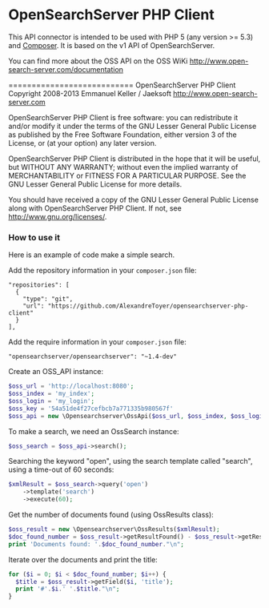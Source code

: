 OpenSearchServer PHP Client
===========================

This API connector is intended to be used with PHP 5 (any version >= 5.3) and [Composer](http://getcomposer.org/).
It is based on the v1 API of OpenSearchServer.

You can find more about the OSS API on the OSS WiKi
http://www.open-search-server.com/documentation

===========================
OpenSearchServer PHP Client
Copyright 2008-2013 Emmanuel Keller / Jaeksoft
http://www.open-search-server.com

OpenSearchServer PHP Client is free software: you can redistribute it and/or
modify it under the terms of the GNU Lesser General Public License as published by
the Free Software Foundation, either version 3 of the License, or
(at your option) any later version.
 
OpenSearchServer PHP Client is distributed in the hope that it will be useful,
but WITHOUT ANY WARRANTY; without even the implied warranty of
MERCHANTABILITY or FITNESS FOR A PARTICULAR PURPOSE.  See the
GNU Lesser General Public License for more details.
 
You should have received a copy of the GNU Lesser General Public License
along with OpenSearchServer PHP Client.
If not, see <http://www.gnu.org/licenses/>.

### How to use it

Here is an example of code make a simple search.

Add the repository information in your `composer.json` file:
``` 
"repositories": [
  {
    "type": "git",
    "url": "https://github.com/AlexandreToyer/opensearchserver-php-client"
  }
],
```

Add the require information in your `composer.json` file:
```
"opensearchserver/opensearchserver": "~1.4-dev"
``` 

Create an OSS_API instance:
```php
$oss_url = 'http://localhost:8080';
$oss_index = 'my_index';
$oss_login = 'my_login';
$oss_key = '54a51de4f27cefbcb7a771335b980567f'
$oss_api = new \Opensearchserver\OssApi($oss_url, $oss_index, $oss_login, $oss_key);
```

To make a search, we need an OssSearch instance:
```php
$oss_search = $oss_api->search();
```

Searching the keyword "open", using the search template called "search", using a time-out of 60 seconds:
```php
$xmlResult = $oss_search->query('open')
    ->template('search')
    ->execute(60);
```

Get the number of documents found (using OssResults class):
```php
$oss_result = new \Opensearchserver\OssResults($xmlResult);
$doc_found_number = $oss_result->getResultFound() - $oss_result->getResultCollapsedCount();
print 'Documents found: '.$doc_found_number."\n";
```

Iterate over the documents and print the title:
```php
for ($i = 0; $i < $doc_found_number; $i++) {
  $title = $oss_result->getField($i, 'title');
  print '#'.$i.' '.$title."\n";
}
```
